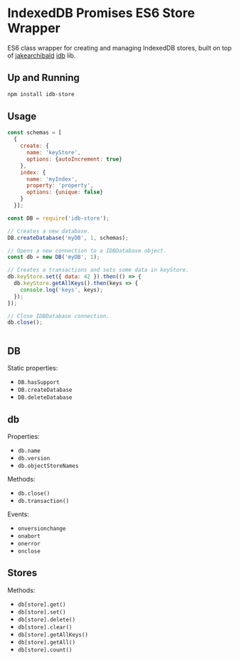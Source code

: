 # IndexedDB Promises ES6 Store Wrapper
ES6 class wrapper for creating and managing IndexedDB stores, built on top of [jakearchibald](https://github.com/jakearchibald) [idb](https://github.com/jakearchibald/idb) lib.

## Up and Running
```sh
npm install idb-store
```

## Usage
```js
const schemas = [
  {
    create: {
      name: 'keyStore',
      options: {autoIncrement: true}
    },
    index: {
      name: 'myIndex',
      property: 'property',
      options: {unique: false}
    }
  }];

const DB = require('idb-store');

// Creates a new database.
DB.createDatabase('myDB', 1, schemas);

// Opens a new connection to a IDBDatabase object.
const db = new DB('myDB', 1);

// Creates a transactions and sets some data in keyStore.
db.keyStore.set({ data: 42 }).then(() => {
  db.keyStore.getAllKeys().then(keys => {
    console.log('keys', keys);
  });
});

// Close IDBDatabase connection.
db.close();



```

## DB
Static properties:
- `DB.hasSupport`
- `DB.createDatabase`
- `DB.deleteDatabase`

## db
Properties:
- `db.name`
- `db.version`
- `db.objectStoreNames`

Methods:
- `db.close()`
- `db.transaction()`

Events:
- `onversionchange`
- `onabort`
- `onerror`
- `onclose`

## Stores
Methods:
- `db[store].get()`
- `db[store].set()`
- `db[store].delete()`
- `db[store].clear()`
- `db[store].getAllKeys()`
- `db[store].getAll()`
- `db[store].count()`


